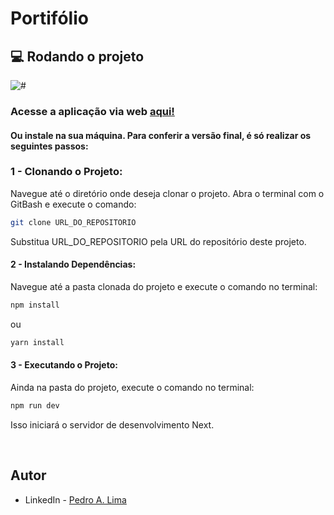 # Portifólio

<!-- Um protótipo inicial de uma plataforma SaaS que dispõe de um sistema de rotas privadas, com versões otimizadas para mobile e desktop.

O projeto é de minha autoria e foi inspirado em outras aplicações já existentes, adaptando seus designs e recursos. A aplicação foi desenvolvida utilizando tecnologias como TypeScript, Next, TailwindCSS e CSS.

## Índice

- [Visão geral](#visao-geral)
  - [O Desafio](#o-desafio)
  - [Screenshot](#screenshot)
- [Minha caminhada](#minha-caminhada)
  - [Propriedades](#propriedades)
  - [O que aprendi](#o-que-aprendi)
  - [Recursos](#recursos)
- [Autor](#autor)

</br>

## Screenshots

![#](./public/section-desktop.png)

</br>

## 🎯 Objetivos

O principal objetivo deste projeto foi elaborar um sistema de rotas privadas utilizando o framework Next. Secundariamente, busquei familiarizar-me com o framework de estilos Tailwind CSS.

Os usuários têm a capacidade de:
- Visualizar a aplicação de maneira independente, seja em dispositivos mobile ou desktop.
- Navegar entre as páginas de login e dashboard, testando o sistema de rotas privadas. 

> OBS - A rota privada do dashboard só poderá ser acessada se o usuário possuir o token, o qual é obtido ao clicar no botão 'Entrar' no formulário de login. Da mesma forma, a rota pública raiz, onde se encontra o formulário de login, só poderá ser acessada se o usuário não possuir o token. Para excluir o token, é necessário clicar no botão 'Sair' na barra de navegação do dashboard (na versão mobile, o botão está no menu).

</br>

## Minha caminhada

- [x] Preparativos da pagina HTML e CSS para mobile
- [x] Barra de navegação
- [x] Layout versão mobile
- [x] Layout versão desktop
- [x] Menus de nagavegação
- [x] Elementos JavaScript
- [x] Estados de foco

</br>

## 🔧 Propriedades e Tecnologias

- TypeScript
- Next 
- TailwindCSS
- CSS
- ESLint

</br>

## 🧠 Meu aprendizado

O Next.js, oferece uma poderosa funcionalidade de sistema de rotas privadas através do uso de middlewares. Este recurso permite criar aplicações web seguras e controlar o acesso a determinadas rotas com facilidade. Ao implementar middlewares específicos, é possível adicionar camadas adicionais de autenticação, autorização e lógica personalizada às rotas privadas, garantindo que apenas usuários autorizados tenham acesso a determinados recursos.

Conforme a documentação recomenda, é necessário criar o arquivo middleware.js/ts na raiz do seu projeto.

```tsx
import { NextResponse } from "next/server";
import { NextRequest } from "next/server";
 
export function middleware(request: NextRequest) {
  // Busca e pega o valor do token
  const token = request.cookies.get("auth_user")?.value;
  // Se o token não existir
  if (!token) {
    // E se o usuário estiver na rota "/"
    if (request.nextUrl.pathname == "/") {
      // Prossiga sem encaminhar
      return NextResponse.next();
    }
    // Encaminha o usuário para a rota "/"
    return NextResponse.redirect(new URL("/", request.url));
  }
  //Se o token existir e o usuário quiser acessar a rota "/"
  if (request.nextUrl.pathname == "/") {
    // Encaminhe o usuário para a rota "dashboard"
    return NextResponse.redirect(new URL("/dashboard", request.url));
  }
}

export const config = {
  // Rotas afetadas
  matcher: ["/", "/dashboard/:path*"]
};
```

O arquivo é composto pela função middleware e um objeto de configuração chamado "matcher".

A função middleware recebe o parâmetro "request", que nos concede acesso aos cookies e componentes da URL da web. Isso nos permite instanciar o token para trabalhar com condições baseadas nele. Outro elemento crucial é o "NextResponse", o qual precisamos importar de "next/server". Ele nos possibilita direcionar as rotas para onde o usuário será encaminhado.

O objeto "matcher" será responsável por definir quais rotas serão impactadas pela função middleware.

> Para saber mais consulte a [documentação!](https://nextjs.org/docs/app/building-your-application/routing/middleware)

</br> -->

## 💻 Rodando o projeto

![#]()

### Acesse a aplicação via web [aqui!](https://portifolio-pedroalima.vercel.app/)

#### Ou instale na sua máquina. Para conferir a versão final, é só realizar os seguintes passos:

### 1 - Clonando o Projeto:
Navegue até o diretório onde deseja clonar o projeto. Abra o terminal com o GitBash e execute o comando:

```bash
git clone URL_DO_REPOSITORIO
```
Substitua URL_DO_REPOSITORIO pela URL do repositório deste projeto.

#### 2 - Instalando Dependências:
Navegue até a pasta clonada do projeto e execute o comando no terminal:

```bash
npm install
```
ou
```bash
yarn install
```

#### 3 - Executando o Projeto:
Ainda na pasta do projeto, execute o comando no terminal:

```bash
npm run dev
```
Isso iniciará o servidor de desenvolvimento Next.

</br>

## Autor

- LinkedIn - [Pedro A. Lima](https://www.linkedin.com/in/pedroalima6/)
